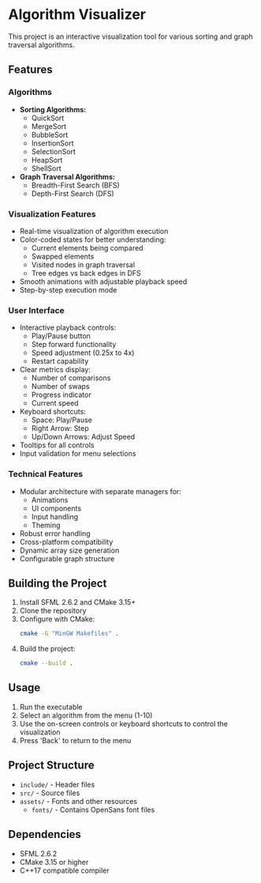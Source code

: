 # Algorithm Visualizer

This project is an interactive visualization tool for various sorting and graph traversal algorithms.

## Features
### Algorithms
- **Sorting Algorithms:**
  - QuickSort
  - MergeSort
  - BubbleSort
  - InsertionSort
  - SelectionSort
  - HeapSort
  - ShellSort
- **Graph Traversal Algorithms:**
  - Breadth-First Search (BFS)
  - Depth-First Search (DFS)

### Visualization Features
- Real-time visualization of algorithm execution
- Color-coded states for better understanding:
  - Current elements being compared
  - Swapped elements
  - Visited nodes in graph traversal
  - Tree edges vs back edges in DFS
- Smooth animations with adjustable playback speed
- Step-by-step execution mode

### User Interface
- Interactive playback controls:
  - Play/Pause button
  - Step forward functionality
  - Speed adjustment (0.25x to 4x)
  - Restart capability
- Clear metrics display:
  - Number of comparisons
  - Number of swaps
  - Progress indicator
  - Current speed
- Keyboard shortcuts:
  - Space: Play/Pause
  - Right Arrow: Step
  - Up/Down Arrows: Adjust Speed
- Tooltips for all controls
- Input validation for menu selections

### Technical Features
- Modular architecture with separate managers for:
  - Animations
  - UI components
  - Input handling
  - Theming
- Robust error handling
- Cross-platform compatibility
- Dynamic array size generation
- Configurable graph structure

## Building the Project
1. Install SFML 2.6.2 and CMake 3.15+
2. Clone the repository
3. Configure with CMake:
   ```bash
   cmake -G "MinGW Makefiles" .
   ```
4. Build the project:
   ```bash
   cmake --build .
   ```

## Usage
1. Run the executable
2. Select an algorithm from the menu (1-10)
3. Use the on-screen controls or keyboard shortcuts to control the visualization
4. Press 'Back' to return to the menu

## Project Structure
- `include/` - Header files
- `src/` - Source files
- `assets/` - Fonts and other resources
  - `fonts/` - Contains OpenSans font files

## Dependencies
- SFML 2.6.2
- CMake 3.15 or higher
- C++17 compatible compiler 
